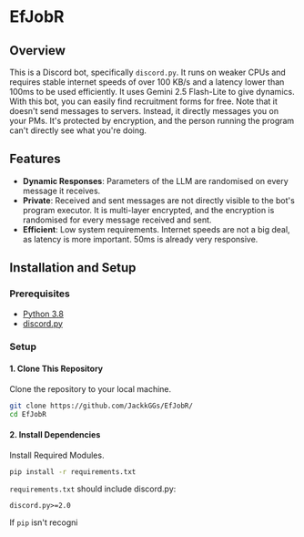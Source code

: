 # EfJobR

## Overview
This is a Discord bot, specifically `discord.py`. It runs on weaker CPUs and requires stable internet speeds of over 100 KB/s and a latency lower than 100ms to be used efficiently. It uses Gemini 2.5 Flash-Lite to give dynamics. With this bot, you can easily find recruitment forms for free. Note that it doesn't send messages to servers. Instead, it directly messages you on your PMs. It's protected by encryption, and the person running the program can't directly see what you're doing.

## Features
  - **Dynamic Responses**: Parameters of the LLM are randomised on every message it receives.
  - **Private**: Received and sent messages are not directly visible to the bot's program executor. It is multi-layer encrypted, and the encryption is randomised for every message received and sent.
  - **Efficient**: Low system requirements. Internet speeds are not a big deal, as latency is more important. 50ms is already very responsive.

## Installation and Setup

### Prerequisites
  - [Python 3.8](https://www.python.org/downloads/)
  - [discord.py](https://pypi.org/project/discord.py/)

### Setup

#### 1. Clone This Repository

Clone the repository to your local machine.

```bash
git clone https://github.com/JackkGGs/EfJobR/
cd EfJobR
```

#### 2. Install Dependencies

Install Required Modules.

```bash
pip install -r requirements.txt
```

`requirements.txt` should include discord.py:
```
discord.py>=2.0
```
If `pip` isn't recogni
